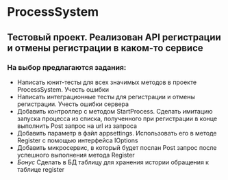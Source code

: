 # ProcessSystem
## Тестовый проект. Реализован API регистрации и отмены регистрации в каком-то сервисе

### На выбор предлагаются задания:

* Написать юнит-тесты для всех значимых методов в проекте ProcessSystem. Учесть ошибки
* Написать интеграционные тесты для регистрации и отмены регистрации. Учесть ошибки сервера
* Добавить контроллер с методом StartProcess. Сделать имитацию запуска процесса из списка, полученного при регистрации в конце выполнить Post запрос на url из запроса
* Добавить параметр в файл appsettings. Использовать его в методе Register с помощью интерфейса IOptions
* Добавить микросервис, в который будет послан Post запрос после успешного выполнения метода Register
* _Бонус_ Сделать в БД таблицу для хранения истории обращения к таблице register
